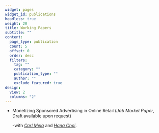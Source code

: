 ```yaml
---
widget: pages
widget_id: publications
headless: true
weight: 20
title: Working Papers
subtitle: ""
content:
  page_type: publication
  count: 5
  offset: 0
  order: desc
  filters:
    tag: ""
    category: ""
    publication_type: ""
    author: ""
    exclude_featured: true
design:
  view: 2
  columns: "2"
---
```

* Monetizing Sponsored Advertising in Online Retail
  (_Job Market Paper_, Draft available upon request)

  -with *[Carl Mela](https://www.cfmela.com)* and *[Hana Choi](https://hanachoi.github.io)*.
